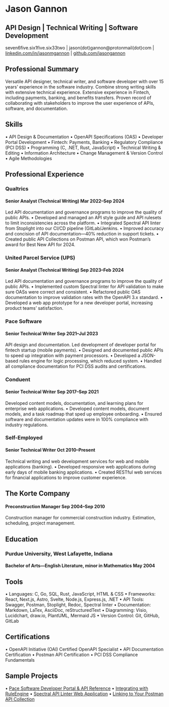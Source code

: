 # Jason Gannon
## API Design | Technical Writing | Software Development

seven6five.six1five.six33two   |   jason(dot)gannon@protonmail(dot)com   |   [linkedin.com/in/jasonmgannon](https://www.linkedin.com/in/jasonmgannon/)   |   [github.com/jasongannon](https://github.com/jasongannon)

## Professional Summary

Versatile API designer, technical writer, and software developer with over 15 years’ experience in the software industry. Combine strong writing skills with extensive technical experience. Extensive experience in Fintech, including payments, banking, and benefits transfers. Proven record of collaborating with stakeholders to improve the user experience of APIs, software, and documentation.

## Skills
 
•	API Design & Documentation
•	OpenAPI Specifications (OAS)
•	Developer Portal Development
•	Fintech: Payments, Banking
•	Regulatory Compliance (PCI DSS)
•	Programming (C, .NET, Rust, JavaScript)
•	Technical Writing & Editing
•	Information Architecture
•	Change Management & Version Control
•	Agile Methodologies
 
## Professional Experience

### Qualtrics

#### Senior Analyst (Technical Writing)	Mar 2022–Sep 2024

Led API documentation and governance programs to improve the quality of public APIs.
•	Developed and managed an API style guide and API rulesets to limit inconsistencies across the platform.
•	Integrated Spectral API linter from Stoplight into our CI/CD pipeline (GitLab/Jenkins.
•	Improved accuracy and concision of API documentation—40% reduction in support tickets.
•	Created public API Collections on Postman API, which won Postman’s award for Best New API for 2024.

### United Parcel Service (UPS) 

#### Senior Analyst (Technical Writing)	Sep 2023–Feb 2024

Led API documentation and governance programs to improve the quality of public APIs.
•	Implemented custom Spectral linter for API validation to make sure OASs were correct and consistent.
•	Refactored public OAS documentation to improve validation rates with the OpenAPI 3.x standard.
•	Developed a web app prototype for a new developer portal, increasing product teams’ satisfaction.

### Pace Software 

#### Senior Technical Writer	Sep 2021–Jul 2023

API design and documentation. Led development of developer portal for fintech startup (mobile payments).
•	Designed and documented public APIs to speed up integration with payment processors.
•	Developed a JSON-based rules engine for logic processing, which reduced system.
•	Handled all compliance documentation for PCI DSS audits and certifications.

### Conduent

#### Senior Technical Writer	Sep 2017–Sep 2021

Developed content models, documentation, and learning plans for enterprise web applications.
•	Developed content models, document models, and a task roadmap that sped up employee onboarding.
•	Ensured software and documentation updates were in 100% compliance with industry regulations.

### Self-Employed

#### Senior Technical Writer	Oct 2010–Present

Technical writing and web development services for web and mobile applications (banking).
•	Developed responsive web applications during early days of mobile banking applications.
•	Created RESTful web services for financial applications to improve customer experience.

## The Korte Company

#### Preconstruction Manager	Sep 2004–Sep 2010

Construction manager for commercial construction industry. Estimation, scheduling, project management.
## Education

### Purdue University, West Lafayette, Indiana

#### Bachelor of Arts—English Literature, minor in Mathematics	May 2004

## Tools

•	Languages: C, Go, SQL, Rust, JavaScript, HTML & CSS
•	Frameworks: React, Next.js, Astro, Svelte, Node.js, Express.js, .NET
•	API Tools: Swagger, Postman, Stoplight, Redoc, Spectral linter
•	Documentation: Markdown, LaTex, AsciiDoc, reStructuredText
•	Diagramming: Visio, Lucidchart, draw.io, PlantUML, Mermaid JS
•	Version Control: Git, GitHub, GitLab
## Certifications

•	OpenAPI Initiative (OAI) Certified OpenAPI Specialist
•	API Documentation Certification
•	Postman API Certification
•	PCI DSS Compliance Fundamentals

## Sample Projects

•	[Pace Software Developer Portal & API Reference](https://developer.pacesoft.net/)
•	[Integrating with RuleEngine](https://github.com/jasongannon/work-samples/blob/main/rulesengine.md)
•	[Spectral API Linter Web Application](https://github.com/jasongannon/open-api-linter)
•	[Linking to Your Postman API Collection](https://github.com/jasongannon/work-samples/blob/main/linking-to-postman.md)


<!---
jasongannon/jasongannon is a ✨ special ✨ repository because its `README.md` (this file) appears on your GitHub profile.
You can click the Preview link to take a look at your changes.
--->
